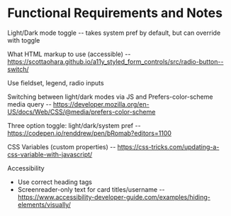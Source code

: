 # Functional Requirements and Notes

Light/Dark mode toggle -- takes system pref by default, but can override with toggle

What HTML markup to use (accessible) -- https://scottaohara.github.io/a11y_styled_form_controls/src/radio-button--switch/

Use fieldset, legend, radio inputs

Switching between light/dark modes via JS and Prefers-color-scheme media query -- https://developer.mozilla.org/en-US/docs/Web/CSS/@media/prefers-color-scheme

Three option toggle: light/dark/system pref -- https://codepen.io/renddrew/pen/bRomab?editors=1100

CSS Variables (custom properties) -- https://css-tricks.com/updating-a-css-variable-with-javascript/



Accessibility

- Use correct heading tags
- Screenreader-only text for card titles/username -- https://www.accessibility-developer-guide.com/examples/hiding-elements/visually/
